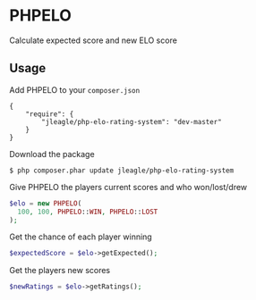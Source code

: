 PHPELO
======

Calculate expected score and new ELO score

## Usage

Add PHPELO to your `composer.json`

```
{
    "require": {
        "jleagle/php-elo-rating-system": "dev-master"
    }
}
```

Download the package

```
$ php composer.phar update jleagle/php-elo-rating-system
```
    
Give PHPELO the players current scores and who won/lost/drew

```php
$elo = new PHPELO(
  100, 100, PHPELO::WIN, PHPELO::LOST
);
```

Get the chance of each player winning

```php
$expectedScore = $elo->getExpected();
```

Get the players new scores

```php
$newRatings = $elo->getRatings();
```